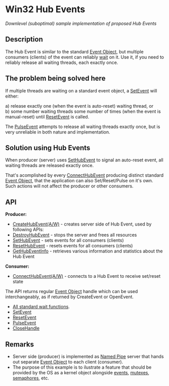 # Win32 Hub Events
*Downlevel (suboptimal) sample implementation of proposed Hub Events*

## Description

The Hub Event is similar to the standard [Event Object](https://learn.microsoft.com/en-us/windows/win32/sync/event-objects),
but multiple consumers (clients) of the event can reliably
[wait](https://learn.microsoft.com/en-us/windows/win32/sync/wait-functions) on it.
Use it, if you need to reliably release all waiting threads, each exactly once.

## The problem being solved here

If multiple threads are waiting on a standard event object,
a [SetEvent](https://learn.microsoft.com/en-us/windows/win32/api/synchapi/nf-synchapi-setevent)
will either:

a) release exactly one (when the event is auto-reset) waiting thread, or  
b) some number waiting threads some number of times (when the event is manual-reset) until 
[ResetEvent](https://learn.microsoft.com/en-us/windows/win32/api/synchapi/nf-synchapi-resetevent) is called.

The [PulseEvent](https://learn.microsoft.com/en-us/windows/win32/api/winbase/nf-winbase-pulseevent) attempts
to release all waiting threads exactly once, but is very unreliable in both nature and implementation.

## Solution using Hub Events

When producer (server) uses [SetHubEvent]() to signal an auto-reset event,
all waiting threads are released exactly once.

That's acomplished by every [ConnectHubEvent](win32-hub-events.cpp#L137) producing distinct
standard [Event Object](https://learn.microsoft.com/en-us/windows/win32/sync/event-objects),
that the application can also Set/Reset/Pulse on it's own.
Such actions will not affect the producer or other consumers.

## API

**Producer:**

* [CreateHubEvent(A/W)](win32-hub-events.cpp#L41) - creates server side of Hub Event, used by following APIs:
* [DestroyHubEvent](win32-hub-events.cpp#L61) - stops the server and frees all resources
* [SetHubEvent](win32-hub-events.cpp#L88) - sets events for all consumers (clients)
* [ResetHubEvent](win32-hub-events.cpp#L91) - resets events for all consumers (clients)
* [GetHubEventInfo](win32-hub-events.h#L64) - retrieves various information and statistics about the Hub Event

**Consumer:**

* [ConnectHubEvent(A/W)](win32-hub-events.h#L76) - connects to a Hub Event to receive set/reset state

The API returns regular [Event Object](https://learn.microsoft.com/en-us/windows/win32/sync/event-objects) handle
which can be used interchangeably, as if returned by CreateEvent or OpenEvent.

* [All standard wait functions](https://learn.microsoft.com/en-us/windows/win32/sync/wait-functions).
* [SetEvent](https://learn.microsoft.com/en-us/windows/win32/api/synchapi/nf-synchapi-setevent)
* [ResetEvent](https://learn.microsoft.com/en-us/windows/win32/api/synchapi/nf-synchapi-resetevent)
* [PulseEvent](https://learn.microsoft.com/en-us/windows/win32/api/winbase/nf-winbase-pulseevent)
* [CloseHandle](https://learn.microsoft.com/en-us/windows/win32/api/handleapi/nf-handleapi-closehandle)

## Remarks

* Server side (producer) is implemented as [Named Pipe](https://learn.microsoft.com/en-us/windows/win32/ipc/named-pipes)
  server that hands out separate [Event Object](https://learn.microsoft.com/en-us/windows/win32/sync/event-objects)
  to each client (consumer).
* The purpose of this example is to ilustrate a feature that should be provided by the OS as a kernel object alongside 
  [events](https://learn.microsoft.com/en-us/windows/win32/sync/event-objects),
  [mutexes](https://learn.microsoft.com/en-us/windows/win32/sync/mutex-objects),
  [semaphores](https://learn.microsoft.com/en-us/windows/win32/sync/semaphore-objects), etc.

